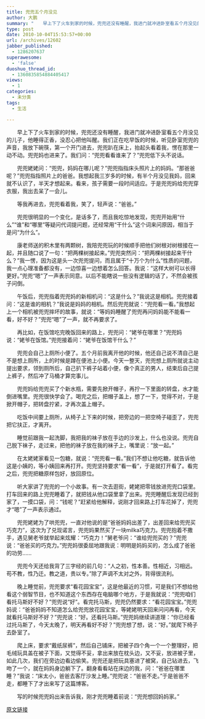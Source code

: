 ```yaml
---
title: 兜兜五个月没见
author: 大鹏
summary: "　　早上下了火车到家的时候，兜兜还没有睡醒，我进门就冲进卧室看五个月没见的儿子，他睡得正香，没忍心把他叫醒。我们正在吃早饭的时候，听见卧室兜兜的声音，我放下碗筷，第一个开门进去，兜兜趴在床上，抬起头看着我，愣在那里一动不动。兜兜妈也进来了。我们问：“兜兜看看谁来了？”兜兜低下头不说话。"
type: post
date: 2010-10-04T15:53:57+00:00
url: /archives/12602
jabber_published:
  - 1286207637
superawesome:
  - 'false'
duoshuo_thread_id:
  - 1360835854884405417
views:
  - 1
categories:
  - 未分类
tags:
  - 生活

---
```

　　早上下了火车到家的时候，兜兜还没有睡醒，我进门就冲进卧室看五个月没见的儿子，他睡得正香，没忍心把他叫醒。我们正在吃早饭的时候，听见卧室兜兜的声音，我放下碗筷，第一个开门进去，兜兜趴在床上，抬起头看着我，愣在那里一动不动。兜兜妈也进来了。我们问：“兜兜看看谁来了？”兜兜低下头不说话。
  
　　兜兜姥姥问：“兜兜，妈妈在哪儿呢？”兜兜指指床头照片上的妈妈。“那爸爸呢？”兜兜指指照片上的爸爸。我想起我三岁多的时候，有半个月没见我妈，回来就不认识了，半天才想起来。看来，孩子需要一段时间适应。于是兜兜妈给兜兜穿衣服，我出去呆了一会儿。
  
　　等我再进去，兜兜看着我，笑了，轻声说：“爸爸。”

　　兜兜很明显的一个变化，是话多了，而且我吃惊地发现，兜兜开始用“什么”“谁”和“哪里”等疑问代词提问题，还经常用“干什么”这个词来问原因，相当于是问“为什么”。
  
　　康老师送的积木里有两颗树，我陪兜兜玩的时候顺手把他们树根对树根接在一起，并且随口说了一句：“把两棵树接起来。”兜兜突然问：“把两棵树接起来干什么？”我一愣，因为这是头一次兜兜提问，而且属于“十万个为什么”性质的问题，我一点心理准备都没有，一边惊喜一边想着怎么回答。我说：“这样大树可以长得更好。”兜兜“嗯”了一声表示同意。以后不能瞎说一些没有逻辑的话了，不然会被孩子问倒。
  
　　午饭后，兜兜指着兜兜妈的新相机问：“这是什么？”我说这是相机。兜兜接着问：“这是谁的相机？”我说是妈妈的相机。然后兜兜就说：“兜兜看一看。”我想起上一个相机被兜兜摔坏的故事，就说：“等妈妈睡醒了兜兜再问妈妈能不能看一看，好不好？”兜兜“嗯”了一声，就不再要求了。
  
　　再比如，在饭馆吃完晚饭回来的路上，兜兜问：“姥爷在哪里？”兜兜妈说：“姥爷在饭馆。”兜兜接着问：“姥爷在饭馆干什么？”

　　兜兜会自己上厕所小便了。五个月前我离开他的时候，他还自己说不清自己是不是想上厕所，上的时候是蹲在便池上小便。今天一整天，兜兜想上厕所就说主动提出要求，领到厕所后，自己扒下裤子站着小便，像个真正的男人，结束后自己提上裤子，然后冲了马桶才算完事儿。

　　兜兜妈给兜兜买了个新水瓶，需要先掀开帽子，再拧一下里面的转盘，水才能倒进嘴里。兜兜很快学会了。喝完之后，把帽子盖上，想了一下，觉得不对，于是掀开帽子，把转盘拧紧，才再次盖上帽子。
  
　　吃饭中间要上厕所，从椅子上下来的时候，把旁边的一把空椅子碰歪了，兜兜把它扶正，才离开。
  
　　睡觉前跟我一起洗脚，我把我的袜子放在手边的沙发上，什么也没说。兜兜自己脱下袜子，走过来，把他的袜子放在我的袜子上，嘴里说：“放一起。”
  
　　在太姥姥家看见一包糖，就说：“兜兜看一看。”我们不想让他吃糖，就告诉他这是小姨的，等小姨回来再打开。兜兜坚持要求“看一看”，于是就打开看了。看完之后，兜兜把糖原样包好，放回原位。
  
　　听大家讲了兜兜的一个小故事。有一次去逛街，姥姥把零钱放进兜兜口袋里。打车回来的路上兜兜睡着了，就把钱从他口袋里拿了出来。兜兜睡醒后发现已经到家了，一摸口袋，问：“钱呢？”赶紧给他解释，说刚才回来路上打车花掉了，兜兜才“嗯”了一声表示通过。

　　兜兜姥姥为了哄兜兜，一直对他说的是“爸爸妈妈出差了，出差回来给兜兜买巧克力”，这次为了兑现诺言，兜兜妈果然买了一块milka巧克力。兜兜抱着不撒手，遇见舅老爷就举起来炫耀：“巧克力！”舅老爷问：“谁给兜兜买的？”兜兜说：“爸爸买的巧克力。”兜兜妈很委屈地跟我说：明明是妈妈买的，怎么成了爸爸的功劳……

　　兜兜今天还给我背了三字经的前几句：“人之初，性本善。性相近，习相远。苟不教，性乃迁。教之道，贵以专。”除了声调不太对之外，背得很流利。

　　晚上睡觉前，兜兜要求“看花园宝宝”，这是他最近的习惯，可是我们不想给他看这个弱智节目，也不知道这个东西存在电脑哪个地方，于是我就说：“兜兜咱们看托马斯好不好？”兜兜说“好”。看完托马斯，兜兜仍然要求：“看花园宝宝。”兜兜妈说：“爸爸妈妈不知道怎么给兜兜放花园宝宝，等姥姥明天回来问问再看，今天就看托马斯好不好？”兜兜说：“好。还看托马斯。”兜兜妈继续讲道理：“你已经看过托马斯了，今天太晚了，明天再看好不好？”兜兜想了想，说：“好。”就爬下椅子去卧室了。
  
　　爬上床，要求“戴纸尿裤”，然后自己铺床，把被子四个角一个一个整理好，把毛绒玩具盖在被子下面，又觉得不妥，拿出来放在枕头边，又不妥，放进被子里，如此几次，我们在旁边边看边偷笑。兜兜还是把玩具塞进了被窝，自己钻进去，飞吻了一个，就在妈妈身边躺下了。翻身看看站在床边的我，问：“爸爸在哪里睡？”我说：“床太小，爸爸去客厅沙发上睡。”兜兜说：“爸爸不走。”于是爸爸不走，都睡下了才出来写了这篇博客。
  
　　写的时候兜兜妈出来告诉我，刚才兜兜睡着前说：“兜兜想回妈妈家。”

[原文链接](http://dapengde.com/archives/12602)

